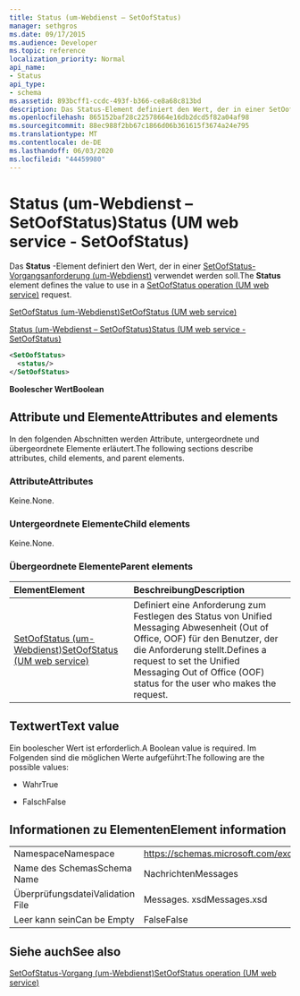 ```yaml
---
title: Status (um-Webdienst – SetOofStatus)
manager: sethgros
ms.date: 09/17/2015
ms.audience: Developer
ms.topic: reference
localization_priority: Normal
api_name:
- Status
api_type:
- schema
ms.assetid: 893bcff1-ccdc-493f-b366-ce8a68c813bd
description: Das Status-Element definiert den Wert, der in einer SetOofStatus-Vorgangsanforderung (um-Webdienst) verwendet werden soll.
ms.openlocfilehash: 865152baf28c22578664e16db2dcd5f82a04af98
ms.sourcegitcommit: 88ec988f2bb67c1866d06b361615f3674a24e795
ms.translationtype: MT
ms.contentlocale: de-DE
ms.lasthandoff: 06/03/2020
ms.locfileid: "44459980"
---
```

# <a name="status-um-web-service---setoofstatus"></a><span data-ttu-id="da0eb-103">Status (um-Webdienst – SetOofStatus)</span><span class="sxs-lookup"><span data-stu-id="da0eb-103">Status (UM web service - SetOofStatus)</span></span>

<span data-ttu-id="da0eb-104">Das **Status** -Element definiert den Wert, der in einer [SetOofStatus-Vorgangsanforderung (um-Webdienst)](setoofstatus-operation-um-web-service.md) verwendet werden soll.</span><span class="sxs-lookup"><span data-stu-id="da0eb-104">The **Status** element defines the value to use in a [SetOofStatus operation (UM web service)](setoofstatus-operation-um-web-service.md) request.</span></span> 
  
[<span data-ttu-id="da0eb-105">SetOofStatus (um-Webdienst)</span><span class="sxs-lookup"><span data-stu-id="da0eb-105">SetOofStatus (UM web service)</span></span>](setoofstatus-um-web-service.md)
  
[<span data-ttu-id="da0eb-106">Status (um-Webdienst – SetOofStatus)</span><span class="sxs-lookup"><span data-stu-id="da0eb-106">Status (UM web service - SetOofStatus)</span></span>](status-um-web-servicesetoofstatus.md)
  
```xml
<SetOofStatus>
  <status/>
</SetOofStatus>
```

 <span data-ttu-id="da0eb-107">**Boolescher Wert**</span><span class="sxs-lookup"><span data-stu-id="da0eb-107">**Boolean**</span></span>
## <a name="attributes-and-elements"></a><span data-ttu-id="da0eb-108">Attribute und Elemente</span><span class="sxs-lookup"><span data-stu-id="da0eb-108">Attributes and elements</span></span>

<span data-ttu-id="da0eb-109">In den folgenden Abschnitten werden Attribute, untergeordnete und übergeordnete Elemente erläutert.</span><span class="sxs-lookup"><span data-stu-id="da0eb-109">The following sections describe attributes, child elements, and parent elements.</span></span>
  
### <a name="attributes"></a><span data-ttu-id="da0eb-110">Attribute</span><span class="sxs-lookup"><span data-stu-id="da0eb-110">Attributes</span></span>

<span data-ttu-id="da0eb-111">Keine.</span><span class="sxs-lookup"><span data-stu-id="da0eb-111">None.</span></span>
  
### <a name="child-elements"></a><span data-ttu-id="da0eb-112">Untergeordnete Elemente</span><span class="sxs-lookup"><span data-stu-id="da0eb-112">Child elements</span></span>

<span data-ttu-id="da0eb-113">Keine.</span><span class="sxs-lookup"><span data-stu-id="da0eb-113">None.</span></span>
  
### <a name="parent-elements"></a><span data-ttu-id="da0eb-114">Übergeordnete Elemente</span><span class="sxs-lookup"><span data-stu-id="da0eb-114">Parent elements</span></span>

|<span data-ttu-id="da0eb-115">**Element**</span><span class="sxs-lookup"><span data-stu-id="da0eb-115">**Element**</span></span>|<span data-ttu-id="da0eb-116">**Beschreibung**</span><span class="sxs-lookup"><span data-stu-id="da0eb-116">**Description**</span></span>|
|:-----|:-----|
|[<span data-ttu-id="da0eb-117">SetOofStatus (um-Webdienst)</span><span class="sxs-lookup"><span data-stu-id="da0eb-117">SetOofStatus (UM web service)</span></span>](setoofstatus-um-web-service.md) <br/> |<span data-ttu-id="da0eb-118">Definiert eine Anforderung zum Festlegen des Status von Unified Messaging Abwesenheit (Out of Office, OOF) für den Benutzer, der die Anforderung stellt.</span><span class="sxs-lookup"><span data-stu-id="da0eb-118">Defines a request to set the Unified Messaging Out of Office (OOF) status for the user who makes the request.</span></span>  <br/> |
   
## <a name="text-value"></a><span data-ttu-id="da0eb-119">Textwert</span><span class="sxs-lookup"><span data-stu-id="da0eb-119">Text value</span></span>

<span data-ttu-id="da0eb-120">Ein boolescher Wert ist erforderlich.</span><span class="sxs-lookup"><span data-stu-id="da0eb-120">A Boolean value is required.</span></span> <span data-ttu-id="da0eb-121">Im Folgenden sind die möglichen Werte aufgeführt:</span><span class="sxs-lookup"><span data-stu-id="da0eb-121">The following are the possible values:</span></span>
  
- <span data-ttu-id="da0eb-122">Wahr</span><span class="sxs-lookup"><span data-stu-id="da0eb-122">True</span></span>
    
- <span data-ttu-id="da0eb-123">Falsch</span><span class="sxs-lookup"><span data-stu-id="da0eb-123">False</span></span>
    
## <a name="element-information"></a><span data-ttu-id="da0eb-124">Informationen zu Elementen</span><span class="sxs-lookup"><span data-stu-id="da0eb-124">Element information</span></span>

|||
|:-----|:-----|
|<span data-ttu-id="da0eb-125">Namespace</span><span class="sxs-lookup"><span data-stu-id="da0eb-125">Namespace</span></span>  <br/> |https://schemas.microsoft.com/exchange/services/2006/messages  <br/> |
|<span data-ttu-id="da0eb-126">Name des Schemas</span><span class="sxs-lookup"><span data-stu-id="da0eb-126">Schema Name</span></span>  <br/> |<span data-ttu-id="da0eb-127">Nachrichten</span><span class="sxs-lookup"><span data-stu-id="da0eb-127">Messages</span></span>  <br/> |
|<span data-ttu-id="da0eb-128">Überprüfungsdatei</span><span class="sxs-lookup"><span data-stu-id="da0eb-128">Validation File</span></span>  <br/> |<span data-ttu-id="da0eb-129">Messages. xsd</span><span class="sxs-lookup"><span data-stu-id="da0eb-129">Messages.xsd</span></span>  <br/> |
|<span data-ttu-id="da0eb-130">Leer kann sein</span><span class="sxs-lookup"><span data-stu-id="da0eb-130">Can be Empty</span></span>  <br/> |<span data-ttu-id="da0eb-131">False</span><span class="sxs-lookup"><span data-stu-id="da0eb-131">False</span></span>  <br/> |
   
## <a name="see-also"></a><span data-ttu-id="da0eb-132">Siehe auch</span><span class="sxs-lookup"><span data-stu-id="da0eb-132">See also</span></span>



[<span data-ttu-id="da0eb-133">SetOofStatus-Vorgang (um-Webdienst)</span><span class="sxs-lookup"><span data-stu-id="da0eb-133">SetOofStatus operation (UM web service)</span></span>](setoofstatus-operation-um-web-service.md)

